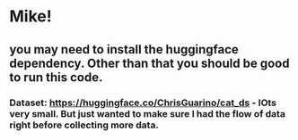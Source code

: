 # Mike!
## you may need to install the huggingface dependency. Other than that you should be good to run this code. 
### Dataset: https://huggingface.co/ChrisGuarino/cat_ds - IOts very small. But just wanted to make sure I had the flow of data right before collecting more data. 